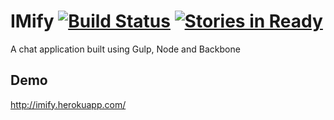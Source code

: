 IMify [![Build Status](https://secure.travis-ci.org/apergy/imify.png?branch=master)](http://travis-ci.org/apergy/imify) [![Stories in Ready](https://badge.waffle.io/apergy/imify.png?label=ready&title=Ready)](http://waffle.io/apergy/imify)
=====

A chat application built using Gulp, Node and Backbone

Demo
----
http://imify.herokuapp.com/

